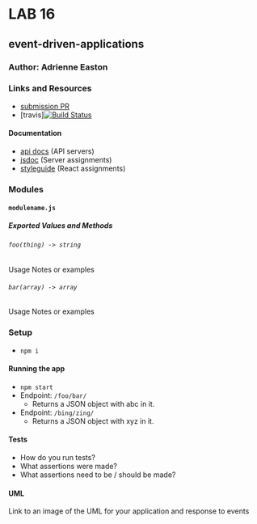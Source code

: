 # LAB 16

## event-driven-applications

### Author: Adrienne Easton

### Links and Resources
* [submission PR](http://xyz.com)
* [travis][![Build Status](https://travis-ci.com/401-advanced-javascript-aeaston/lab-16-event-driven-applications.svg?branch=master)](https://travis-ci.com/401-advanced-javascript-aeaston/lab-16-event-driven-applications)

#### Documentation
* [api docs](http://xyz.com) (API servers)
* [jsdoc](http://xyz.com) (Server assignments)
* [styleguide](http://xyz.com) (React assignments)

### Modules
#### `modulename.js`
##### Exported Values and Methods

###### `foo(thing) -> string`
Usage Notes or examples

###### `bar(array) -> array`
Usage Notes or examples

### Setup
* `npm i`

#### Running the app
* `npm start`
* Endpoint: `/foo/bar/`
  * Returns a JSON object with abc in it.
* Endpoint: `/bing/zing/`
  * Returns a JSON object with xyz in it.
  
#### Tests
* How do you run tests?
* What assertions were made?
* What assertions need to be / should be made?

#### UML
Link to an image of the UML for your application and response to events